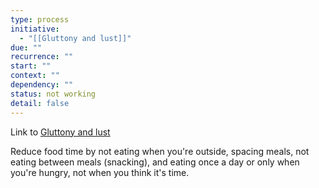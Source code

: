 ```yaml
---
type: process
initiative:
  - "[[Gluttony and lust]]"
due: ""
recurrence: ""
start: ""
context: ""
dependency: ""
status: not working
detail: false
---
```


Link to [Gluttony and lust](Initiatives/bad%20traits/Gluttony%20and%20lust.md)

Reduce food time by not eating when you're outside, spacing meals, not eating between meals (snacking), and eating once a day or only when you're hungry, not when you think it's time.
